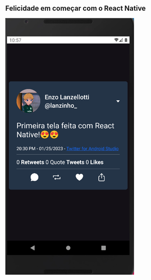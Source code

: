 ## Felicidade em começar com o React Native
![primeira tela em react native](/img/primeiraTela.png "Minha primeira tela" )